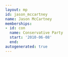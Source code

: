 ```yaml
---
layout: mp
id: jason_mccartney
name: Jason McCartney
memberships:
- id: con
  name: Conservative Party
  start: '2010-06-08'
  end: 
autogenerated: true
---
```

